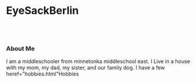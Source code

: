 
<iDOCTYPEhtml>
  <html>
    <head>
     <meta charser="utf-8">
     <title>The Profile of EyeSackBerlin</title>
    </head>
    <body>
    <br>
    <h1>EyeSackBerlin</h1>
    <br>
    <br>
    <h3>About Me</h3>
    <p>I am a middleschooler from minnetonka middleschool east.
    I Live in a house with my mom, my dad, my sister, and our family dog. I have a few <a> heref="hobbies.html"Hobbies</a></p>
    
    
   
